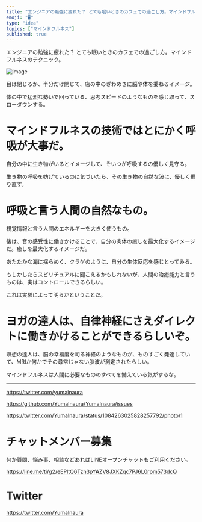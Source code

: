 ```yaml
---
title: "エンジニアの勉強に疲れた？ とても眠いときのカフェでの過ごし方。マインドフルネスのテクニック。"
emoji: "🖥"
type: "idea"
topics: ["マインドフルネス"]
published: true
---
```


エンジニアの勉強に疲れた？ とても眠いときのカフェでの過ごし方。マインドフルネスのテクニック。

![image](https://user-images.githubusercontent.com/13635059/51080574-c7812500-1721-11e9-9f49-957cc9cd7d8e.png)

目は閉じるか、半分だけ閉じて、店の中のざわめきに脳や体を委ねるイメージ。

体の中で猛烈な勢いで回っている、思考スピードのようなものを感じ取って、スローダウンする。 


# マインドフルネスの技術ではとにかく呼吸が大事だ。

自分の中に生き物がいるとイメージして、そいつが呼吸するの優しく見守る。

生き物の呼吸を妨げているのに気づいたら、その生き物の自然な波に、優しく乗り直す。

# 呼吸と言う人間の自然なもの。

視覚情報と言う人間のエネルギーを大きく使うもの。

後は、音の感受性に働きかけることで、自分の肉体の癒しを最大化するイメージだ。癒しを最大化するイメージだ。

あたたかな海に揺らめく、クラゲのように、自分の生体反応を感じとってみる。

もしかしたらスピリチュアルに聞こえるかもしれないが、人間の治癒能力と言うものは、実はコントロールできるらしい。

これは実験によって明らかということだ。

# ヨガの達人は、自律神経にさえダイレクトに働きかけることができるらしいぞ。

瞑想の達人は、脳の幸福度を司る神経のようなものが、ものすごく発達していて、MRIか何かでその尋常じゃない脳波が測定されたらしい。

マインドフルネスは人間に必要なもののすべてを備えている気がするな。 


---

https://twitter.com/yumainaura

https://github.com/YumaInaura/YumaInaura/issues

https://twitter.com/YumaInaura/status/1084263025828257792/photo/1








<!-- Update From Qiita API -->

# チャットメンバー募集


何か質問、悩み事、相談などあればLINEオープンチャットもご利用ください。

https://line.me/ti/g2/eEPltQ6Tzh3pYAZV8JXKZqc7PJ6L0rpm573dcQ





# Twitter


https://twitter.com/YumaInaura


<!-- Update From Qiita API -->


